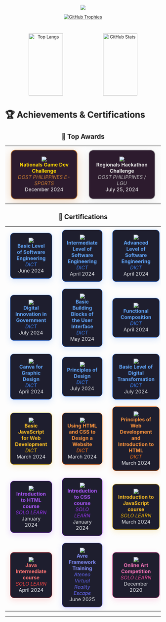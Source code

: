 <p align="center">
  <a href="#">
   <img src="https://skillicons.dev/icons?i=docker,unity,tensorflow,django,flask,laravel,postman,supabase,firebase,react,vue,vuetify,ts,mui,tailwind,bootstrap,flutter&perline=18" />
  </a>
</p>

<!-- About Me Section -->

<!-- Trophy Section -->


<p align="center"> 
  <a href="https://github.com/ryo-ma/github-profile-trophy">
   <img src="https://github-profile-trophy.vercel.app/?username=centmarde&row=1&column=7&theme=darkhub" alt="GitHub Trophies" />
  </a>
</p>

<br>

<p align="center">
  <img alt="Top Langs" width="47%" height="200" src="https://github-readme-stats.vercel.app/api/top-langs/?username=centmarde&layout=compact&bg_color=00000000" />
  <img alt="GitHub Stats" width="47%" height="200" src="https://github-readme-stats.vercel.app/api?username=centmarde&show_icons=true&bg_color=00000000" />
</p>


# 🏆 Achievements & Certifications

<div align="center">

## 🥇 Top Awards

<table>
<tr>
<td align="center" width="300">
<div style="background-image: url('./assets/awards.svg'); background-size: 50px 50px; background-repeat: no-repeat; background-position: top right; background-color: #2d1b2e; border-radius: 15px; padding: 20px; margin: 10px; box-shadow: 0 8px 32px rgba(205, 127, 50, 0.3); border: 2px solid #cd7f32;">
<img src="https://img.shields.io/badge/🥉_3rd_Place-Nationals_Game_Dev_Challenge-gold?style=for-the-badge&labelColor=1a1a1a&color=cd7f32">
<br><b style="color: #ffd700;">Nationals Game Dev Challenge</b>
<br><i style="color: #cd7f32;">DOST PHILIPPINES E-SPORTS</i>
<br><span style="color: #ffffff;">December 2024</span>
</div>
</td>
<td align="center" width="300">
<div style="background-image: url('./assets/awards.svg'); background-size: 50px 50px; background-repeat: no-repeat; background-position: top right; background-color: #2d1b2e; border-radius: 15px; padding: 20px; margin: 10px; box-shadow: 0 8px 32px rgba(192, 192, 192, 0.3); border: 2px solid #c0c0c0;">
<img src="https://img.shields.io/badge/🥈_2nd_Place-Regionals_Hackathon_Challenge-silver?style=for-the-badge&labelColor=1a1a1a&color=c0c0c0">
<br><b style="color: #e6e6e6;">Regionals Hackathon Challenge</b>
<br><i style="color: #c0c0c0;">DOST PHILIPPINES / LGU</i>
<br><span style="color: #ffffff;">July 25, 2024</span>
</div>
</td>
</tr>
</table>

## 📜 Certifications

<table>
<tr>
<td align="center" width="300">
<div style="background-image: url('./assets/awards.svg'); background-size: 40px 40px; background-repeat: no-repeat; background-position: top right; background-color: #1e1e2e; border-radius: 12px; padding: 15px; margin: 8px; box-shadow: 0 6px 20px rgba(59, 130, 246, 0.2); border: 1px solid #3b82f6;">
<img src="https://img.shields.io/badge/2024-Basic_Level_of_Software_Engineering-blue?style=for-the-badge&labelColor=1a1a1a">
<br><b style="color: #60a5fa;">Basic Level of Software Engineering</b>
<br><i style="color: #3b82f6;">DICT</i>
<br><span style="color: #e5e7eb;">June 2024</span>
</div>
</td>
<td align="center" width="300">
<div style="background-image: url('./assets/awards.svg'); background-size: 40px 40px; background-repeat: no-repeat; background-position: top right; background-color: #1e1e2e; border-radius: 12px; padding: 15px; margin: 8px; box-shadow: 0 6px 20px rgba(59, 130, 246, 0.2); border: 1px solid #3b82f6;">
<img src="https://img.shields.io/badge/2024-Intermediate_Level_of_Software_Engineering-blue?style=for-the-badge&labelColor=1a1a1a">
<br><b style="color: #60a5fa;">Intermediate Level of Software Engineering</b>
<br><i style="color: #3b82f6;">DICT</i>
<br><span style="color: #e5e7eb;">April 2024</span>
</div>
</td>
<td align="center" width="300">
<div style="background-image: url('./assets/awards.svg'); background-size: 40px 40px; background-repeat: no-repeat; background-position: top right; background-color: #1e1e2e; border-radius: 12px; padding: 15px; margin: 8px; box-shadow: 0 6px 20px rgba(59, 130, 246, 0.2); border: 1px solid #3b82f6;">
<img src="https://img.shields.io/badge/2024-Advanced_Level_of_Software_Engineering-blue?style=for-the-badge&labelColor=1a1a1a">
<br><b style="color: #60a5fa;">Advanced Level of Software Engineering</b>
<br><i style="color: #3b82f6;">DICT</i>
<br><span style="color: #e5e7eb;">April 2024</span>
</div>
</td>
<td align="center" width="300">
<div style="background-image: url('./assets/awards.svg'); background-size: 40px 40px; background-repeat: no-repeat; background-position: top right; background-color: #1e1e2e; border-radius: 12px; padding: 15px; margin: 8px; box-shadow: 0 6px 20px rgba(59, 130, 246, 0.2); border: 1px solid #3b82f6;">
<img src="https://img.shields.io/badge/2024-Fundamentals_of_Marketing-blue?style=for-the-badge&labelColor=1a1a1a">
<br><b style="color: #60a5fa;">Fundamentals of Marketing</b>
<br><i style="color: #3b82f6;">DICT</i>
<br><span style="color: #e5e7eb;">July 2024</span>
</div>
</td>
</tr>
<tr>
<td align="center" width="300">
<div style="background-image: url('./assets/awards.svg'); background-size: 40px 40px; background-repeat: no-repeat; background-position: top right; background-color: #1e1e2e; border-radius: 12px; padding: 15px; margin: 8px; box-shadow: 0 6px 20px rgba(59, 130, 246, 0.2); border: 1px solid #3b82f6;">
<img src="https://img.shields.io/badge/2024-Digital_Innovation_in_Government-blue?style=for-the-badge&labelColor=1a1a1a">
<br><b style="color: #60a5fa;">Digital Innovation in Government</b>
<br><i style="color: #3b82f6;">DICT</i>
<br><span style="color: #e5e7eb;">July 2024</span>
</div>
</td>
<td align="center" width="300">
<div style="background-image: url('./assets/awards.svg'); background-size: 40px 40px; background-repeat: no-repeat; background-position: top right; background-color: #1e1e2e; border-radius: 12px; padding: 15px; margin: 8px; box-shadow: 0 6px 20px rgba(59, 130, 246, 0.2); border: 1px solid #3b82f6;">
<img src="https://img.shields.io/badge/2024-Basic_Building_Blocks_of_UI-blue?style=for-the-badge&labelColor=1a1a1a">
<br><b style="color: #60a5fa;">Basic Building Blocks of the User Interface</b>
<br><i style="color: #3b82f6;">DICT</i>
<br><span style="color: #e5e7eb;">May 2024</span>
</div>
</td>
<td align="center" width="300">
<div style="background-image: url('./assets/awards.svg'); background-size: 40px 40px; background-repeat: no-repeat; background-position: top right; background-color: #1e1e2e; border-radius: 12px; padding: 15px; margin: 8px; box-shadow: 0 6px 20px rgba(59, 130, 246, 0.2); border: 1px solid #3b82f6;">
<img src="https://img.shields.io/badge/2024-Functional_Composition-blue?style=for-the-badge&labelColor=1a1a1a">
<br><b style="color: #60a5fa;">Functional Composition</b>
<br><i style="color: #3b82f6;">DICT</i>
<br><span style="color: #e5e7eb;">April 2024</span>
</div>
</td>
<td align="center" width="300">
<div style="background-image: url('./assets/awards.svg'); background-size: 40px 40px; background-repeat: no-repeat; background-position: top right; background-color: #1e1e2e; border-radius: 12px; padding: 15px; margin: 8px; box-shadow: 0 6px 20px rgba(59, 130, 246, 0.2); border: 1px solid #3b82f6;">
<img src="https://img.shields.io/badge/2024-Basic_Level_of_Cloud_Computing-blue?style=for-the-badge&labelColor=1a1a1a">
<br><b style="color: #60a5fa;">Basic Level of Cloud Computing</b>
<br><i style="color: #3b82f6;">DICT</i>
<br><span style="color: #e5e7eb;">March 2024</span>
</div>
</td>
</tr>
</td>
</tr>
<tr>
<td align="center" width="300">
<div style="background-image: url('./assets/awards.svg'); background-size: 40px 40px; background-repeat: no-repeat; background-position: top right; background-color: #1e1e2e; border-radius: 12px; padding: 15px; margin: 8px; box-shadow: 0 6px 20px rgba(59, 130, 246, 0.2); border: 1px solid #3b82f6;">
<img src="https://img.shields.io/badge/2024-Canva_for_Graphic_Design-blue?style=for-the-badge&labelColor=1a1a1a">
<br><b style="color: #60a5fa;">Canva for Graphic Design</b>
<br><i style="color: #3b82f6;">DICT</i>
<br><span style="color: #e5e7eb;">April 2024</span>
</div>
</td>
<td align="center" width="300">
<div style="background-image: url('./assets/awards.svg'); background-size: 40px 40px; background-repeat: no-repeat; background-position: top right; background-color: #1e1e2e; border-radius: 12px; padding: 15px; margin: 8px; box-shadow: 0 6px 20px rgba(59, 130, 246, 0.2); border: 1px solid #3b82f6;">
<img src="https://img.shields.io/badge/2024-Principles_of_Design-blue?style=for-the-badge&labelColor=1a1a1a">
<br><b style="color: #60a5fa;">Principles of Design</b>
<br><i style="color: #3b82f6;">DICT</i>
<br><span style="color: #e5e7eb;">July 2024</span>
</div>
</td>
<td align="center" width="300">
<div style="background-image: url('./assets/awards.svg'); background-size: 40px 40px; background-repeat: no-repeat; background-position: top right; background-color: #1e1e2e; border-radius: 12px; padding: 15px; margin: 8px; box-shadow: 0 6px 20px rgba(59, 130, 246, 0.2); border: 1px solid #3b82f6;">
<img src="https://img.shields.io/badge/2024-Basic_Level_of_Digital_Transformation-blue?style=for-the-badge&labelColor=1a1a1a">
<br><b style="color: #60a5fa;">Basic Level of Digital Transformation</b>
<br><i style="color: #3b82f6;">DICT</i>
<br><span style="color: #e5e7eb;">July 2024</span>
</div>
</td>
<td align="center" width="300">
<div style="background-image: url('./assets/awards.svg'); background-size: 40px 40px; background-repeat: no-repeat; background-position: top right; background-color: #1e1e2e; border-radius: 12px; padding: 15px; margin: 8px; box-shadow: 0 6px 20px rgba(59, 130, 246, 0.2); border: 1px solid #3b82f6;">
<img src="https://img.shields.io/badge/2024-Developing_a_Static_Website-blue?style=for-the-badge&labelColor=1a1a1a">
<br><b style="color: #60a5fa;">Developing a Static Website</b>
<br><i style="color: #3b82f6;">DICT</i>
<br><span style="color: #e5e7eb;">April 2024</span>
</div>
</td>
</tr>
<tr>
<td align="center" width="300">
<div style="background-image: url('./assets/awards.svg'); background-size: 40px 40px; background-repeat: no-repeat; background-position: top right; background-color: #1e1e2e; border-radius: 12px; padding: 15px; margin: 8px; box-shadow: 0 6px 20px rgba(234, 179, 8, 0.2); border: 1px solid #eab308;">
<img src="https://img.shields.io/badge/2024-Basic_JavaScript_for_Web_Development-yellow?style=for-the-badge&labelColor=1a1a1a">
<br><b style="color: #fbbf24;">Basic JavaScript for Web Development</b>
<br><i style="color: #eab308;">DICT</i>
<br><span style="color: #e5e7eb;">March 2024</span>
</div>
</td>
<td align="center" width="300">
<div style="background-image: url('./assets/awards.svg'); background-size: 40px 40px; background-repeat: no-repeat; background-position: top right; background-color: #1e1e2e; border-radius: 12px; padding: 15px; margin: 8px; box-shadow: 0 6px 20px rgba(249, 115, 22, 0.2); border: 1px solid #f97316;">
<img src="https://img.shields.io/badge/2024-HTML_and_CSS_Website_Design-orange?style=for-the-badge&labelColor=1a1a1a">
<br><b style="color: #fb923c;">Using HTML and CSS to Design a Website</b>
<br><i style="color: #f97316;">DICT</i>
<br><span style="color: #e5e7eb;">March 2024</span>
</div>
</td>
<td align="center" width="300">
<div style="background-image: url('./assets/awards.svg'); background-size: 40px 40px; background-repeat: no-repeat; background-position: top right; background-color: #1e1e2e; border-radius: 12px; padding: 15px; margin: 8px; box-shadow: 0 6px 20px rgba(249, 115, 22, 0.2); border: 1px solid #f97316;">
<img src="https://img.shields.io/badge/2024-Principles_of_Web_Development-orange?style=for-the-badge&labelColor=1a1a1a">
<br><b style="color: #fb923c;">Principles of Web Development and Introduction to HTML</b>
<br><i style="color: #f97316;">DICT</i>
<br><span style="color: #e5e7eb;">March 2024</span>
</div>
</td>
<td align="center" width="300">
<div style="background-image: url('./assets/awards.svg'); background-size: 40px 40px; background-repeat: no-repeat; background-position: top right; background-color: #1e1e2e; border-radius: 12px; padding: 15px; margin: 8px; box-shadow: 0 6px 20px rgba(34, 197, 94, 0.2); border: 1px solid #22c55e;">
<img src="https://img.shields.io/badge/2024-Android_App_Development-green?style=for-the-badge&labelColor=1a1a1a">
<br><b style="color: #4ade80;">Introduction to Android Application Development</b>
<br><i style="color: #22c55e;">DICT</i>
<br><span style="color: #e5e7eb;">March 2024</span>
</div>
</td>
</tr>
</td>
</tr>
<tr>
<td align="center" width="300">
<div style="background-image: url('./assets/awards.svg'); background-size: 40px 40px; background-repeat: no-repeat; background-position: top right; background-color: #1e1e2e; border-radius: 12px; padding: 15px; margin: 8px; box-shadow: 0 6px 20px rgba(147, 51, 234, 0.2); border: 1px solid #9333ea;">
<img src="https://img.shields.io/badge/2024-Introduction_to_HTML-purple?style=for-the-badge&labelColor=1a1a1a">
<br><b style="color: #a855f7;">Introduction to HTML course</b>
<br><i style="color: #9333ea;">SOLO LEARN</i>
<br><span style="color: #e5e7eb;">January 2024</span>
</div>
</td>
<td align="center" width="300">
<div style="background-image: url('./assets/awards.svg'); background-size: 40px 40px; background-repeat: no-repeat; background-position: top right; background-color: #1e1e2e; border-radius: 12px; padding: 15px; margin: 8px; box-shadow: 0 6px 20px rgba(147, 51, 234, 0.2); border: 1px solid #9333ea;">
<img src="https://img.shields.io/badge/2024-Introduction_to_CSS-purple?style=for-the-badge&labelColor=1a1a1a">
<br><b style="color: #a855f7;">Introduction to CSS course</b>
<br><i style="color: #9333ea;">SOLO LEARN</i>
<br><span style="color: #e5e7eb;">January 2024</span>
</div>
</td>
<td align="center" width="300">
<div style="background-image: url('./assets/awards.svg'); background-size: 40px 40px; background-repeat: no-repeat; background-position: top right; background-color: #1e1e2e; border-radius: 12px; padding: 15px; margin: 8px; box-shadow: 0 6px 20px rgba(234, 179, 8, 0.2); border: 1px solid #eab308;">
<img src="https://img.shields.io/badge/2024-Introduction_to_JavaScript-yellow?style=for-the-badge&labelColor=1a1a1a">
<br><b style="color: #fbbf24;">Introduction to JavaScript course</b>
<br><i style="color: #eab308;">SOLO LEARN</i>
<br><span style="color: #e5e7eb;">March 2024</span>
</div>
</td>
<td align="center" width="300">
<div style="background-image: url('./assets/awards.svg'); background-size: 40px 40px; background-repeat: no-repeat; background-position: top right; background-color: #1e1e2e; border-radius: 12px; padding: 15px; margin: 8px; box-shadow: 0 6px 20px rgba(239, 68, 68, 0.2); border: 1px solid #ef4444;">
<img src="https://img.shields.io/badge/2024-Introduction_to_Java-red?style=for-the-badge&labelColor=1a1a1a">
<br><b style="color: #f87171;">Introduction to Java course</b>
<br><i style="color: #ef4444;">SOLO LEARN</i>
<br><span style="color: #e5e7eb;">April 2024</span>
</div>
</td>
</tr>
<tr>
<td align="center" width="300">
<div style="background-image: url('./assets/awards.svg'); background-size: 40px 40px; background-repeat: no-repeat; background-position: top right; background-color: #1e1e2e; border-radius: 12px; padding: 15px; margin: 8px; box-shadow: 0 6px 20px rgba(239, 68, 68, 0.2); border: 1px solid #ef4444;">
<img src="https://img.shields.io/badge/2024-Java_Intermediate-red?style=for-the-badge&labelColor=1a1a1a">
<br><b style="color: #f87171;">Java Intermediate course</b>
<br><i style="color: #ef4444;">SOLO LEARN</i>
<br><span style="color: #e5e7eb;">April 2024</span>
</div>
</td>
<td align="center" width="300">
<div style="background-image: url('./assets/awards.svg'); background-size: 40px 40px; background-repeat: no-repeat; background-position: top right; background-color: #1e1e2e; border-radius: 12px; padding: 15px; margin: 8px; box-shadow: 0 6px 20px rgba(99, 102, 241, 0.2); border: 1px solid #6366f1;">
<img src="https://img.shields.io/badge/2025-Avre_Framework_Training-indigo?style=for-the-badge&labelColor=1a1a1a">
<br><b style="color: #818cf8;">Avre Framework Training</b>
<br><i style="color: #6366f1;">Ateneo Virtual Reality Escape</i>
<br><span style="color: #e5e7eb;">June 2025</span>
</div>
</td>
<td align="center" width="300">
<div style="background-image: url('./assets/awards.svg'); background-size: 40px 40px; background-repeat: no-repeat; background-position: top right; background-color: #1e1e2e; border-radius: 12px; padding: 15px; margin: 8px; box-shadow: 0 6px 20px rgba(236, 72, 153, 0.2); border: 1px solid #ec4899;">
<img src="https://img.shields.io/badge/2020-Online_Art_Competition-pink?style=for-the-badge&labelColor=1a1a1a">
<br><b style="color: #f472b6;">Online Art Competition</b>
<br><i style="color: #ec4899;">SOLO LEARN</i>
<br><span style="color: #e5e7eb;">December 2020</span>
</div>
</td>
<td align="center" width="300">
</td>
</tr>
</table>

</div>

---




